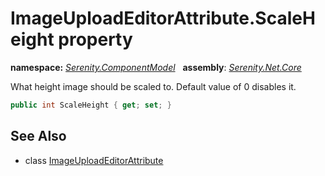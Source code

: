 # ImageUploadEditorAttribute.ScaleHeight property
**namespace:** *[Serenity.ComponentModel](../../README.md#serenity.componentmodel-namespace)*   **assembly**: *[Serenity.Net.Core](../../README.md)*

What height image should be scaled to. Default value of 0 disables it.

```csharp
public int ScaleHeight { get; set; }
```

## See Also

* class [ImageUploadEditorAttribute](../ImageUploadEditorAttribute.md)